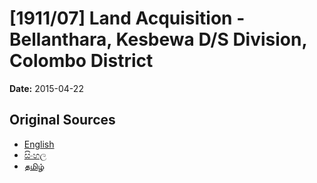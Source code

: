 # [1911/07] Land Acquisition - Bellanthara, Kesbewa D/S Division, Colombo District

**Date:** 2015-04-22

## Original Sources

- [English](https://documents.gov.lk/view/extra-gazettes/2015/4/1911-07_E.pdf)
- [සිංහල](https://documents.gov.lk/view/extra-gazettes/2015/4/1911-07_S.pdf)
- [தமிழ்](https://documents.gov.lk/view/extra-gazettes/2015/4/1911-07_T.pdf)
